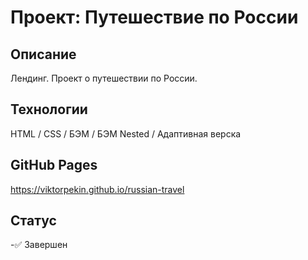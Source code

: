 # Проект: Путешествие по России

## Описание

Лендинг. Проект о путешествии по России.

## Технологии

HTML / CSS / БЭМ / БЭМ Nested / Адаптивная верска

## GitHub Pages

https://viktorpekin.github.io/russian-travel

## Статус
-✅ Завершен
